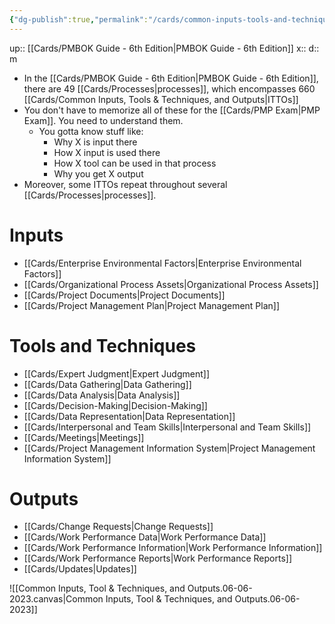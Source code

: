 ```yaml
---
{"dg-publish":true,"permalink":"/cards/common-inputs-tools-and-techniques-and-outputs/"}
---
```


up:: [[Cards/PMBOK Guide - 6th Edition\|PMBOK Guide - 6th Edition]]
x:: 
d:: m

- In the [[Cards/PMBOK Guide - 6th Edition\|PMBOK Guide - 6th Edition]], there are 49 [[Cards/Processes\|processes]], which encompasses 660 [[Cards/Common Inputs, Tools & Techniques, and Outputs\|ITTOs]] 
- You don't have to memorize all of these for the [[Cards/PMP Exam\|PMP Exam]]. You need to understand them.
	- You gotta know stuff like:
		- Why X is input there
		- How X input is used there 
		- How X tool can be used in that process 
		- Why you get X output
- Moreover, some ITTOs repeat throughout several [[Cards/Processes\|processes]].

# Inputs 
- [[Cards/Enterprise Environmental Factors\|Enterprise Environmental Factors]]
- [[Cards/Organizational Process Assets\|Organizational Process Assets]]
- [[Cards/Project Documents\|Project Documents]]
- [[Cards/Project Management Plan\|Project Management Plan]]

# Tools and Techniques
- [[Cards/Expert Judgment\|Expert Judgment]]
- [[Cards/Data Gathering\|Data Gathering]]
- [[Cards/Data Analysis\|Data Analysis]]
- [[Cards/Decision-Making\|Decision-Making]]
- [[Cards/Data Representation\|Data Representation]]
- [[Cards/Interpersonal and Team Skills\|Interpersonal and Team Skills]]
- [[Cards/Meetings\|Meetings]]
- [[Cards/Project Management Information System\|Project Management Information System]]

# Outputs 
- [[Cards/Change Requests\|Change Requests]]
- [[Cards/Work Performance Data\|Work Performance Data]]
- [[Cards/Work Performance Information\|Work Performance Information]]
- [[Cards/Work Performance Reports\|Work Performance Reports]]
- [[Cards/Updates\|Updates]]

![[Common Inputs, Tool & Techniques, and Outputs.06-06-2023.canvas|Common Inputs, Tool & Techniques, and Outputs.06-06-2023]]
